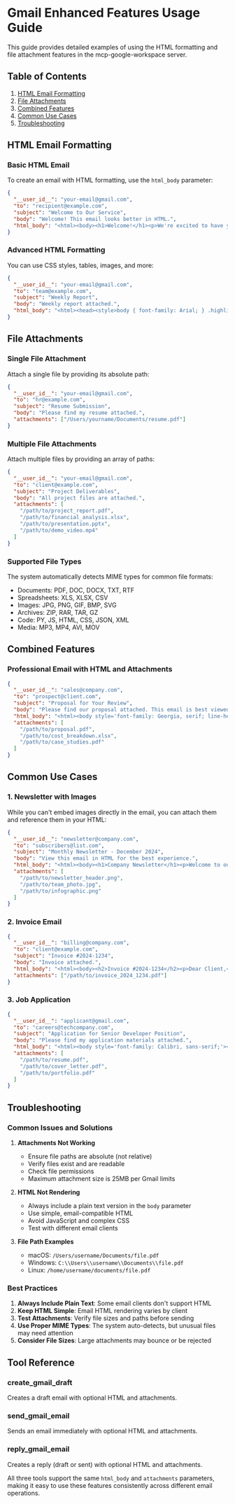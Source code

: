 # Gmail Enhanced Features Usage Guide

This guide provides detailed examples of using the HTML formatting and file attachment features in the mcp-google-workspace server.

## Table of Contents
1. [HTML Email Formatting](#html-email-formatting)
2. [File Attachments](#file-attachments)
3. [Combined Features](#combined-features)
4. [Common Use Cases](#common-use-cases)
5. [Troubleshooting](#troubleshooting)

## HTML Email Formatting

### Basic HTML Email

To create an email with HTML formatting, use the `html_body` parameter:

```json
{
  "__user_id__": "your-email@gmail.com",
  "to": "recipient@example.com",
  "subject": "Welcome to Our Service",
  "body": "Welcome! This email looks better in HTML.",
  "html_body": "<html><body><h1>Welcome!</h1><p>We're excited to have you.</p></body></html>"
}
```

### Advanced HTML Formatting

You can use CSS styles, tables, images, and more:

```json
{
  "__user_id__": "your-email@gmail.com",
  "to": "team@example.com",
  "subject": "Weekly Report",
  "body": "Weekly report attached.",
  "html_body": "<html><head><style>body { font-family: Arial; } .highlight { background: #ffffcc; } table { border-collapse: collapse; } td, th { border: 1px solid #ddd; padding: 8px; }</style></head><body><h2>Weekly Report</h2><p class='highlight'>Key Metrics:</p><table><tr><th>Metric</th><th>Value</th><th>Change</th></tr><tr><td>Sales</td><td>$45,000</td><td style='color: green;'>+15%</td></tr><tr><td>Users</td><td>1,250</td><td style='color: green;'>+8%</td></tr></table></body></html>"
}
```

## File Attachments

### Single File Attachment

Attach a single file by providing its absolute path:

```json
{
  "__user_id__": "your-email@gmail.com",
  "to": "hr@example.com",
  "subject": "Resume Submission",
  "body": "Please find my resume attached.",
  "attachments": ["/Users/yourname/Documents/resume.pdf"]
}
```

### Multiple File Attachments

Attach multiple files by providing an array of paths:

```json
{
  "__user_id__": "your-email@gmail.com",
  "to": "client@example.com",
  "subject": "Project Deliverables",
  "body": "All project files are attached.",
  "attachments": [
    "/path/to/project_report.pdf",
    "/path/to/financial_analysis.xlsx",
    "/path/to/presentation.pptx",
    "/path/to/demo_video.mp4"
  ]
}
```

### Supported File Types

The system automatically detects MIME types for common file formats:
- Documents: PDF, DOC, DOCX, TXT, RTF
- Spreadsheets: XLS, XLSX, CSV
- Images: JPG, PNG, GIF, BMP, SVG
- Archives: ZIP, RAR, TAR, GZ
- Code: PY, JS, HTML, CSS, JSON, XML
- Media: MP3, MP4, AVI, MOV

## Combined Features

### Professional Email with HTML and Attachments

```json
{
  "__user_id__": "sales@company.com",
  "to": "prospect@client.com",
  "subject": "Proposal for Your Review",
  "body": "Please find our proposal attached. This email is best viewed in HTML.",
  "html_body": "<html><body style='font-family: Georgia, serif; line-height: 1.6; color: #333;'><div style='max-width: 600px; margin: 0 auto;'><img src='https://company.com/logo.png' alt='Company Logo' style='width: 200px;'><h2 style='color: #2c3e50;'>Thank You for Your Interest</h2><p>Dear Client,</p><p>We're pleased to present our proposal for your upcoming project. We've carefully reviewed your requirements and prepared a comprehensive solution.</p><div style='background: #f8f9fa; padding: 20px; border-radius: 8px; margin: 20px 0;'><h3 style='margin-top: 0;'>Proposal Highlights:</h3><ul style='list-style-type: none; padding-left: 0;'><li>✅ Complete project timeline</li><li>✅ Detailed cost breakdown</li><li>✅ Team member profiles</li><li>✅ Case studies</li></ul></div><p>Please review the attached documents and let us know if you have any questions.</p><p style='margin-top: 30px;'>Best regards,<br><strong>Sales Team</strong><br>Company Name<br>sales@company.com | (555) 123-4567</p></div></body></html>",
  "attachments": [
    "/path/to/proposal.pdf",
    "/path/to/cost_breakdown.xlsx",
    "/path/to/case_studies.pdf"
  ]
}
```

## Common Use Cases

### 1. Newsletter with Images

While you can't embed images directly in the email, you can attach them and reference them in your HTML:

```json
{
  "__user_id__": "newsletter@company.com",
  "to": "subscribers@list.com",
  "subject": "Monthly Newsletter - December 2024",
  "body": "View this email in HTML for the best experience.",
  "html_body": "<html><body><h1>Company Newsletter</h1><p>Welcome to our December edition!</p><h2>In This Issue:</h2><ul><li>Year in Review</li><li>Upcoming Events</li><li>Team Spotlight</li></ul><p><em>Images attached to this email</em></p></body></html>",
  "attachments": [
    "/path/to/newsletter_header.png",
    "/path/to/team_photo.jpg",
    "/path/to/infographic.png"
  ]
}
```

### 2. Invoice Email

```json
{
  "__user_id__": "billing@company.com",
  "to": "client@example.com",
  "subject": "Invoice #2024-1234",
  "body": "Invoice attached.",
  "html_body": "<html><body><h2>Invoice #2024-1234</h2><p>Dear Client,</p><p>Please find attached the invoice for services rendered in November 2024.</p><table style='margin: 20px 0;'><tr><td><strong>Invoice Number:</strong></td><td>2024-1234</td></tr><tr><td><strong>Date:</strong></td><td>December 1, 2024</td></tr><tr><td><strong>Amount Due:</strong></td><td>$5,000.00</td></tr><tr><td><strong>Due Date:</strong></td><td>December 31, 2024</td></tr></table><p>Payment instructions are included in the attached invoice.</p><p>Thank you for your business!</p></body></html>",
  "attachments": ["/path/to/invoice_2024_1234.pdf"]
}
```

### 3. Job Application

```json
{
  "__user_id__": "applicant@gmail.com",
  "to": "careers@techcompany.com",
  "subject": "Application for Senior Developer Position",
  "body": "Please find my application materials attached.",
  "html_body": "<html><body style='font-family: Calibri, sans-serif;'><p>Dear Hiring Manager,</p><p>I am writing to express my strong interest in the <strong>Senior Developer</strong> position at TechCompany. With over 8 years of experience in full-stack development and a proven track record of delivering scalable solutions, I am confident I would be a valuable addition to your team.</p><h3>Why I'm a Great Fit:</h3><ul><li>Extensive experience with React, Node.js, and cloud architectures</li><li>Led teams of 5+ developers on multiple successful projects</li><li>Strong focus on code quality and best practices</li></ul><p>I have attached my resume, cover letter, and a portfolio showcasing my recent projects. I would welcome the opportunity to discuss how my skills align with your needs.</p><p>Thank you for your consideration.</p><p>Best regards,<br>John Developer<br>john.developer@gmail.com<br>(555) 987-6543</p></body></html>",
  "attachments": [
    "/path/to/resume.pdf",
    "/path/to/cover_letter.pdf",
    "/path/to/portfolio.pdf"
  ]
}
```

## Troubleshooting

### Common Issues and Solutions

1. **Attachments Not Working**
   - Ensure file paths are absolute (not relative)
   - Verify files exist and are readable
   - Check file permissions
   - Maximum attachment size is 25MB per Gmail limits

2. **HTML Not Rendering**
   - Always include a plain text version in the `body` parameter
   - Use simple, email-compatible HTML
   - Avoid JavaScript and complex CSS
   - Test with different email clients

3. **File Path Examples**
   - macOS: `/Users/username/Documents/file.pdf`
   - Windows: `C:\\Users\\username\\Documents\\file.pdf`
   - Linux: `/home/username/documents/file.pdf`

### Best Practices

1. **Always Include Plain Text**: Some email clients don't support HTML
2. **Keep HTML Simple**: Email HTML rendering varies by client
3. **Test Attachments**: Verify file sizes and paths before sending
4. **Use Proper MIME Types**: The system auto-detects, but unusual files may need attention
5. **Consider File Sizes**: Large attachments may bounce or be rejected

## Tool Reference

### create_gmail_draft
Creates a draft email with optional HTML and attachments.

### send_gmail_email
Sends an email immediately with optional HTML and attachments.

### reply_gmail_email
Creates a reply (draft or sent) with optional HTML and attachments.

All three tools support the same `html_body` and `attachments` parameters, making it easy to use these features consistently across different email operations.